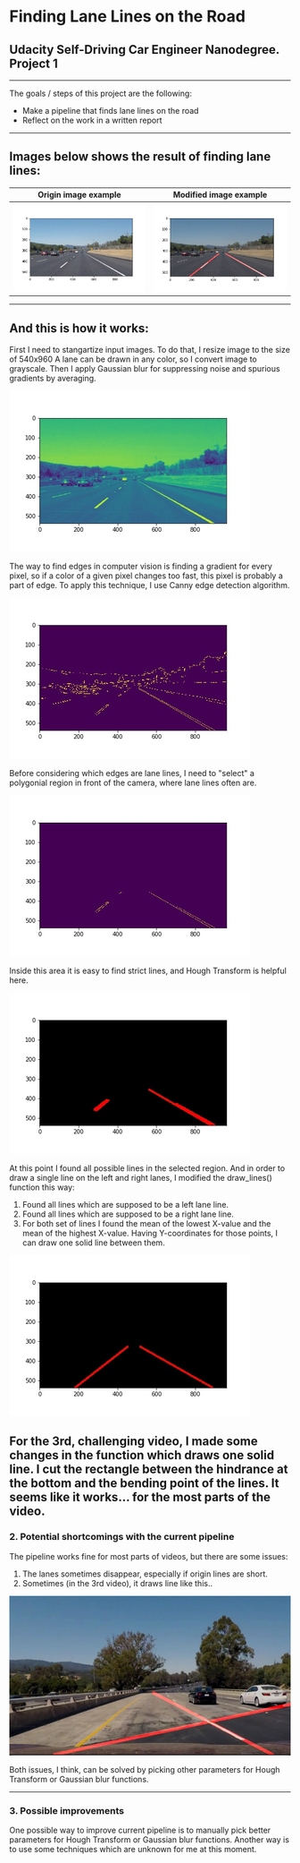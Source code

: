# **Finding Lane Lines on the Road** 

## Udacity Self-Driving Car Engineer Nanodegree. Project 1

---

The goals / steps of this project are the following:
* Make a pipeline that finds lane lines on the road
* Reflect on the work in a written report

---
## Images below shows the result of finding lane lines:

Origin image example | Modified image example
------------ | -------------
![Origin image example](/examples/solidWhiteCurve.jpg) | ![Modified image example](/examples/solidWhiteCurve_final.jpg)

---
## And this is how it works:

First I need to stangartize input images. To do that, I resize image to the size of 540x960
A lane can be drawn in any color, so I convert image to grayscale. Then I apply Gaussian blur for suppressing noise and spurious gradients by averaging. 

![Gray image example](/examples/solidWhiteCurve_gray.jpg)

The way to find edges in computer vision is finding a gradient for every pixel, so if a color of a given pixel changes too fast, this pixel is probably a part of edge. To apply this technique, I use Canny edge detection algorithm. 

![Canny image example](/examples/solidWhiteCurve_canny.jpg)

Before considering which edges are lane lines, I need to "select" a polygonial region in front of the camera, where lane lines often are. 

![Masked image example](/examples/solidWhiteCurve_masked.jpg)

Inside this area it is easy to find strict lines, and Hough Transform is helpful here.

![Hough Transform image example](/examples/solidWhiteCurve_lines.jpg)

At this point I found all possible lines in the selected region. And in order to draw a single line on the left and right lanes, I modified the draw_lines() function this way:
1. Found all lines which are supposed to be a left lane line. 
2. Found all lines which are supposed to be a right lane line. 
3. For both set of lines I found the mean of the lowest X-value and the mean of the highest X-value. Having Y-coordinates for those points, I can draw one solid line between them.

![Solid_line image example](/examples/solidWhiteCurve_final_lines.jpg)

For the 3rd, challenging video, I made some changes in the function which draws one solid line. I cut the rectangle between the hindrance at the bottom and the bending point of the lines. It seems like it works... for the most parts of the video.
---

### 2. Potential shortcomings with the current pipeline

The pipeline works fine for most parts of videos, but there are some issues:
1. The lanes sometimes disappear, especially if origin lines are short. 
2. Sometimes (in the 3rd video), it draws line like this.. 

![Bad line example](/examples/bad_line.jpg)

Both issues, I think, can be solved by picking other parameters for Hough Transform or Gaussian blur functions. 

---

### 3. Possible improvements 

One possible way to improve current pipeline is to manually pick better parameters for Hough Transform or Gaussian blur functions. 
Another way is to use some techniques which are unknown for me at this moment. 
